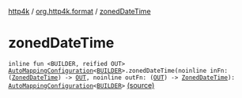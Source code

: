 [http4k](../index.md) / [org.http4k.format](index.md) / [zonedDateTime](./zoned-date-time.md)

# zonedDateTime

`inline fun <BUILDER, reified OUT> `[`AutoMappingConfiguration`](-auto-mapping-configuration/index.md)`<`[`BUILDER`](zoned-date-time.md#BUILDER)`>.zonedDateTime(noinline inFn: (`[`ZonedDateTime`](https://docs.oracle.com/javase/9/docs/api/java/time/ZonedDateTime.html)`) -> `[`OUT`](zoned-date-time.md#OUT)`, noinline outFn: (`[`OUT`](zoned-date-time.md#OUT)`) -> `[`ZonedDateTime`](https://docs.oracle.com/javase/9/docs/api/java/time/ZonedDateTime.html)`): `[`AutoMappingConfiguration`](-auto-mapping-configuration/index.md)`<`[`BUILDER`](zoned-date-time.md#BUILDER)`>` [(source)](https://github.com/http4k/http4k/blob/master/http4k-core/src/main/kotlin/org/http4k/format/AutoMappingConfiguration.kt#L141)